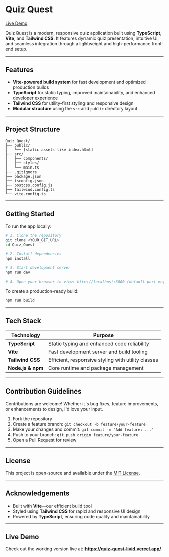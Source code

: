 # Quiz Quest

[Live Demo](https://quiz-quest-livid.vercel.app/)  

Quiz Quest is a modern, responsive quiz application built using **TypeScript**, **Vite**, and **Tailwind CSS**. It features dynamic quiz presentation, intuitive UI, and seamless integration through a lightweight and high-performance front-end setup.

---

## Features

- **Vite-powered build system** for fast development and optimized production builds
- **TypeScript** for static typing, improved maintainability, and enhanced developer experience
- **Tailwind CSS** for utility-first styling and responsive design 
- **Modular structure** using the `src` and `public` directory layout

---

## Project Structure

```
Quiz_Quest/
├── public/
│   └── [static assets like index.html]
├── src/
│   ├── components/
│   ├── styles/
│   └── main.ts
├── .gitignore
├── package.json
├── tsconfig.json
├── postcss.config.js
├── tailwind.config.ts
└── vite.config.ts
```

---

## Getting Started

To run the app locally:

```bash
# 1. Clone the repository
git clone <YOUR_GIT_URL>
cd Quiz_Quest

# 2. Install dependencies
npm install

# 3. Start development server
npm run dev

# 4. Open your browser to view: http://localhost:3000 (default port may vary)
```

To create a production-ready build:

```bash
npm run build
```

---

## Tech Stack

| Technology       | Purpose                                          |
|------------------|--------------------------------------------------|
| **TypeScript**   | Static typing and enhanced code reliability      |
| **Vite**         | Fast development server and build tooling        |
| **Tailwind CSS** | Efficient, responsive styling with utility classes |
| **Node.js & npm** | Core runtime and package management             |

---

## Contribution Guidelines

Contributions are welcome! Whether it's bug fixes, feature improvements, or enhancements to design, I'd love your input.

1. Fork the repository  
2. Create a feature branch: `git checkout -b feature/your-feature`  
3. Make your changes and commit: `git commit -m "Add feature: ..." `  
4. Push to your branch: `git push origin feature/your-feature`  
5. Open a Pull Request for review  

---

## License

This project is open-source and available under the [MIT License](LICENSE).

---

## Acknowledgements

- Built with **Vite**—our efficient build tool  
- Styled using **Tailwind CSS** for rapid and responsive UI design  
- Powered by **TypeScript**, ensuring code quality and maintainability  

---

## Live Demo

Check out the working version live at: **https://quiz-quest-livid.vercel.app/**
